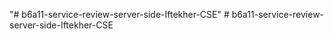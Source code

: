 "# b6a11-service-review-server-side-Iftekher-CSE" 
#   b 6 a 1 1 - s e r v i c e - r e v i e w - s e r v e r - s i d e - I f t e k h e r - C S E  
 